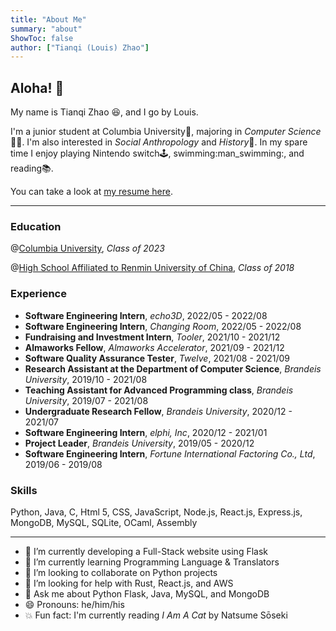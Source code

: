 ```yaml
---
title: "About Me" 
summary: "about"
ShowToc: false
author: ["Tianqi (Louis) Zhao"]
---
```


## Aloha! :wave:

My name is Tianqi Zhao :laughing:, and I go by Louis.

I'm a junior student at Columbia University:lion:, majoring in *Computer Science*:man_technologist:. I'm also interested in *Social Anthropology* and *History*:blue_book:. In my spare time I enjoy playing Nintendo switch:joystick:, swimming:man_swimming:, and reading:books:.

You can take a look at [my resume here](../resume.pdf).

---

### Education

@[Columbia University](https://www.columbia.edu), *Class of 2023*

@[High School Affiliated to Renmin University of China](https://en.wikipedia.org/wiki/High_School_Affiliated_to_Renmin_University_of_China), *Class of 2018*

### Experience

- **Software Engineering Intern**, *echo3D*, 2022/05 - 2022/08
- **Software Engineering Intern**, *Changing Room*, 2022/05 - 2022/08
- **Fundraising and Investment Intern**, *Tooler*, 2021/10 - 2021/12
- **Almaworks Fellow**, *Almaworks Accelerator*, 2021/09 - 2021/12
- **Software Quality Assurance Tester**, *Twelve*, 2021/08 - 2021/09
- **Research Assistant at the Department of Computer Science**, *Brandeis University*, 2019/10 - 2021/08
- **Teaching Assistant for Advanced Programming class**, *Brandeis University*, 2019/07 - 2021/08
- **Undergraduate Research Fellow**, *Brandeis University*, 2020/12 - 2021/07
- **Software Engineering Intern**, *elphi, Inc*, 2020/12 - 2021/01
- **Project Leader**, *Brandeis University*, 2019/05 - 2020/12
- **Software Engineering Intern**, *Fortune International Factoring Co., Ltd*, 2019/06 - 2019/08

### Skills

Python, Java, C, Html 5, CSS, JavaScript, Node.js, React.js, Express.js, MongoDB, MySQL, SQLite, OCaml, Assembly

---

- 🔭 I’m currently developing a Full-Stack website using Flask
- 🌱 I’m currently learning Programming Language & Translators
- 👯 I’m looking to collaborate on Python projects
- 🤔 I’m looking for help with Rust, React.js, and AWS
- 💬 Ask me about Python Flask, Java, MySQL, and MongoDB 
- 😄 Pronouns: he/him/his
- 💥 Fun fact: I'm currently reading *I Am A Cat* by Natsume Sōseki